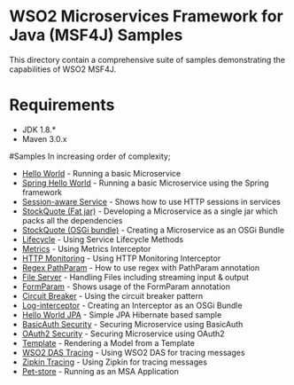 # WSO2 Microservices Framework for Java (MSF4J) Samples

This directory contain a comprehensive suite of samples demonstrating the capabilities of WSO2 MSF4J.

# Requirements
* JDK 1.8.*
* Maven 3.0.x

#Samples 
In increasing order of complexity;

* [Hello World](helloworld) - Running a basic Microservice
* [Spring Hello World](spring-helloworld) - Running a basic Microservice using the Spring framework  
* [Session-aware Service](http-session) - Shows how to use HTTP sessions in services 
* [StockQuote (Fat jar)](stockquote/stockquote-fatjar) - Developing a Microservice as a single jar which packs all the dependencies
* [StockQuote (OSGi bundle)](stockquote/stockquote-bundle) - Creating a Microservice as an OSGi Bundle
* [Lifecycle](lifecycle) - Using Service Lifecycle Methods
* [Metrics](metrics) - Using Metrics Interceptor
* [HTTP Monitoring](http-monitoring) - Using HTTP Monitoring Interceptor
* [Regex PathParam](regex-pathparam) - How to use regex with PathParam annotation
* [File Server](fileserver) - Handling Files including streaming input & output
* [FormParam](formparam) - Shows usage of the FormParam annotation
* [Circuit Breaker](circuitbreaker) - Using the circuit breaker pattern
* [Log-interceptor](log-interceptor-bundle) - Creating an Interceptor as an OSGi Bundle
* [Hello World JPA](jpa) - Simple JPA Hibernate based sample
* [BasicAuth Security](basicauth-security) - Securing Microservice using BasicAuth
* [OAuth2 Security](oauth2-security) - Securing Microservice using OAuth2
* [Template](template) - Rendering a Model from a Template
* [WSO2 DAS Tracing](message-tracing/das) - Using WSO2 DAS for tracing messages
* [Zipkin Tracing](message-tracing/zipkin) - Using Zipkin for tracing messages
* [Pet-store](petstore) - Running as an MSA Application


